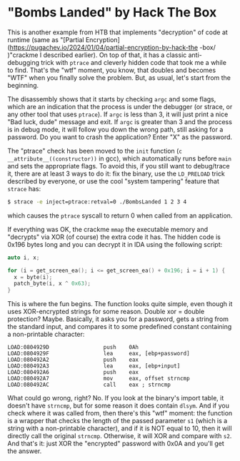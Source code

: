 
# "Bombs Landed" by Hack The Box

This is another example from HTB that implements "decryption" of code at runtime (same as "[Partial Encryption](https://pugachev.io/2024/01/04/partial-encryption-by-hack-the -box/ )"crackme I described earlier). On top of that, it has a classic anti-debugging trick with `ptrace` and cleverly hidden code that took me a while to find. That's the "wtf" moment, you know, that doubles and becomes "WTF" when you finally solve the problem. But, as usual, let's start from the beginning.

The disassembly shows that it starts by checking `argc` and some flags, which are an indication that the process is under the debugger (or strace, or any other tool that uses `ptrace`). If `argc` is less than 3, it will just print a nice "Bad luck, dude" message and exit. If `argc` is greater than 3 and the process is in debug mode, it will follow you down the wrong path, still asking for a password. Do you want to crash the application? Enter "X" as the password.

The "ptrace" check has been moved to the `init` function (`c
__attribute__((constructor))` in gcc), which automatically runs before `main` and sets the appropriate flags. To avoid this, if you still want to debug/trace it, there are at least 3 ways to do it: fix the binary, use the `LD_PRELOAD` trick described by everyone, or use the cool "system tampering" feature that `strace` has:

```bash
$ strace -e inject=ptrace:retval=0 ./BombsLanded 1 2 3 4
```

which causes the `ptrace` syscall to return 0 when called from an application.

If everything was OK, the crackme `mmap` the executable memory and "decrypts" via XOR (of course) the extra code it has. The hidden code is 0x196 bytes long and you can decrypt it in IDA using the following script:

```c
auto i, x;

for (i = get_screen_ea(); i <= get_screen_ea() + 0x196; i = i + 1) {
  x = byte(i);
  patch_byte(i, x ^ 0x63);
}
```

This is where the fun begins. The function looks quite simple, even though it uses XOR-encrypted strings for some reason. Double xor = double protection? Maybe. Basically, it asks you for a password, gets a string from the standard input, and compares it to some predefined constant containing a non-printable character:

```assembly
LOAD:0804929D                 push    0Ah
LOAD:0804929F                 lea     eax, [ebp+password]
LOAD:080492A2                 push    eax
LOAD:080492A3                 lea     eax, [ebp+input]
LOAD:080492A6                 push    eax
LOAD:080492A7                 mov     eax, offset strncmp
LOAD:080492AC                 call    eax ; strncmp
```

What could go wrong, right? No. If you look at the binary's import table, it doesn't have `strncmp`, but for some reason it does contain `dlsym`. And if you check where it was called from, then there's this "wtf" moment: the function is a wrapper that checks the length of the passed parameter `s1` (which is a string with a non-printable character), and if it is NOT equal to 10, then it will directly call the original `strncmp`. Otherwise, it will XOR and compare with `s2`. And that's it: just XOR the "encrypted" password with 0x0A and you'll get the answer.
